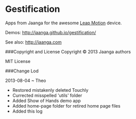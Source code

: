 Gestification
==============

Apps from Jaanga for the awesome [Leap Motion](http://leapmotion.com) device.

Demos: http://jaanga.github.io/gestification/

See also: http://jaanga.com


###Copyright and License
Copyright &copy; 2013 Jaanga authors

MIT License

###Change Lod

2013-08-04 ~ Theo
* Restored mistakenly deleted Touchly
* Currected misspelled 'utils' folder
* Added Show of Hands demo app
* Added home-page folder for retired home page files 
* Added this log